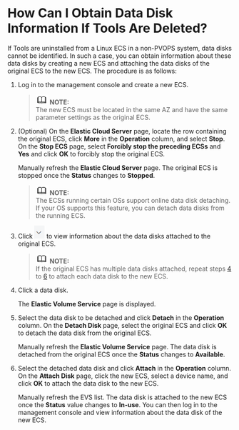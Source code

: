 # How Can I Obtain Data Disk Information If Tools Are Deleted?<a name="EN-US_TOPIC_0029806525"></a>

If Tools are uninstalled from a Linux ECS in a non-PVOPS system, data disks cannot be identified. In such a case, you can obtain information about these data disks by creating a new ECS and attaching the data disks of the original ECS to the new ECS. The procedure is as follows:

1.  Log in to the management console and create a new ECS.

    >![](public_sys-resources/icon-note.gif) **NOTE:**   
    >The new ECS must be located in the same AZ and have the same parameter settings as the original ECS.  

2.  \(Optional\) On the  **Elastic Cloud Server**  page, locate the row containing the original ECS, click  **More**  in the  **Operation**  column, and select  **Stop**. On the  **Stop ECS**  page, select  **Forcibly stop the preceding ECSs**  and  **Yes**  and click  **OK**  to forcibly stop the original ECS.

    Manually refresh the  **Elastic Cloud Server**  page. The original ECS is stopped once the  **Status**  changes to  **Stopped**.

    >![](public_sys-resources/icon-note.gif) **NOTE:**   
    >The ECSs running certain OSs support online data disk detaching. If your OS supports this feature, you can detach data disks from the running ECS.  

3.  Click  ![](figures/icon-unfold.png)  to view information about the data disks attached to the original ECS.

    >![](public_sys-resources/icon-note.gif) **NOTE:**   
    >If the original ECS has multiple data disks attached, repeat steps  [4](#li3454282161441)  to  [6](#li3628995162045)  to attach each data disk to the new ECS.  

4.  <a name="li3454282161441"></a>Click a data disk.

    The  **Elastic Volume Service**  page is displayed.

5.  Select the data disk to be detached and click  **Detach**  in the  **Operation**  column. On the  **Detach Disk**  page, select the original ECS and click  **OK**  to detach the data disk from the original ECS.

    Manually refresh the  **Elastic Volume Service**  page. The data disk is detached from the original ECS once the  **Status**  changes to  **Available**.

6.  <a name="li3628995162045"></a>Select the detached data disk and click  **Attach**  in the  **Operation**  column. On the  **Attach Disk**  page, click the new ECS, select a device name, and click  **OK**  to attach the data disk to the new ECS.

    Manually refresh the EVS list. The data disk is attached to the new ECS once the  **Status**  value changes to  **In-use**. You can then log in to the management console and view information about the data disk of the new ECS.


